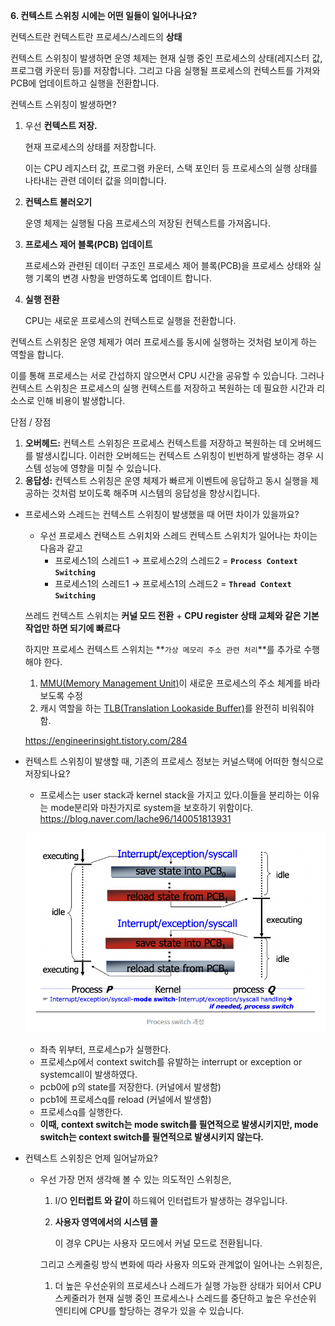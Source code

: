 **6. 컨텍스트 스위칭 시에는 어떤 일들이 일어나나요?**

컨텍스트란 컨텍스트란 프로세스/스레드의 **상태**

컨텍스트 스위칭이 발생하면 운영 체제는 현재 실행 중인 프로세스의 상태(레지스터 값, 프로그램 카운터 등)를 저장합니다. 그리고 다음 실행될 프로세스의 컨텍스트를 가져와 PCB에 업데이트하고 실행을 전환합니다.

컨텍스트 스위칭이 발생하면?

1. 우선 **컨텍스트 저장.**
    
    현재 프로세스의 상태를 저장합니다.
    
    이는 CPU 레지스터 값, 프로그램 카운터, 스택 포인터 등 프로세스의 실행 상태를 나타내는 관련 데이터 값을 의미합니다.
    
2. **컨텍스트 불러오기**
    
    운영 체제는 실행될 다음 프로세스의 저장된 컨텍스트를 가져옵니다.
    
3. **프로세스 제어 블록(PCB) 업데이트**
    
    프로세스와 관련된 데이터 구조인 프로세스 제어 블록(PCB)을 프로세스 상태와 실행 기록의 변경 사항을 반영하도록 업데이트 합니다.
    
4. **실행 전환**
    
    CPU는 새로운 프로세스의 컨텍스트로 실행을 전환합니다.
    

컨텍스트 스위칭은 운영 체제가 여러 프로세스를 동시에 실행하는 것처럼 보이게 하는 역할을 합니다.

이를 통해 프로세스는 서로 간섭하지 않으면서 CPU 시간을 공유할 수 있습니다. 그러나 컨텍스트 스위칭은 프로세스의 실행 컨텍스트를 저장하고 복원하는 데 필요한 시간과 리소스로 인해 비용이 발생합니다.

단점 / 장점

1. **오버헤드:** 컨텍스트 스위칭은 프로세스 컨텍스트를 저장하고 복원하는 데 오버헤드를 발생시킵니다. 이러한 오버헤드는 컨텍스트 스위칭이 빈번하게 발생하는 경우 시스템 성능에 영향을 미칠 수 있습니다.
2. **응답성:** 컨텍스트 스위칭은 운영 체제가 빠르게 이벤트에 응답하고 동시 실행을 제공하는 것처럼 보이도록 해주며 시스템의 응답성을 향상시킵니다.
- 프로세스와 스레드는 컨텍스트 스위칭이 발생했을 때 어떤 차이가 있을까요?
    - 우선 프로세스 컨택스트 스위치와 스레드 컨텍스트 스위치가 일어나는 차이는 다음과 같고
        - 프로세스1의 스레드1 → 프로세스2의 스레드2 = **`Process Context Switching`**
        - 프로세스1의 스레드1 → 프로세스1의 스레드2 = **`Thread Context Switching`**
    
    쓰레드 컨텍스트 스위치는 **커널 모드 전환** + **CPU register 상태 교체와 같은 기본 작업만 하면 되기에 빠르다**
    
    하지만 프로세스 컨텍스트 스위치는   **`가상 메모리 주소 관련 처리`**를 추가로 수행해야 한다. 
    
    1. [MMU(Memory Management Unit)](https://ko.wikipedia.org/wiki/%EB%A9%94%EB%AA%A8%EB%A6%AC_%EA%B4%80%EB%A6%AC_%EC%9E%A5%EC%B9%98)이 새로운 프로세스의 주소 체계를 바라보도록 수정
    2. 캐시 역할을 하는 [TLB(Translation Lookaside Buffer)](https://ko.wikipedia.org/wiki/%EB%B3%80%ED%99%98_%EC%83%89%EC%9D%B8_%EB%B2%84%ED%8D%BC)를 완전히 비워줘야 함.
    
    https://engineerinsight.tistory.com/284
    
- 컨텍스트 스위칭이 발생할 때, 기존의 프로세스 정보는 커널스택에 어떠한 형식으로 저장되나요?
    - 프로세스는 user stack과 kernel stack을 가지고 있다.이들을 분리하는 이유는 mode분리와 마찬가지로 system을 보호하기 위함이다.
    https://blog.naver.com/lache96/140051813931
    
    ![kernel-stack.png](./kernel-stack.png)
    
    - 좌측 위부터, 프로세스p가 실행한다.
    - 프로세스p에서 context switch를 유발하는 interrupt or exception or systemcall이 발생하였다.
    - pcb0에 p의 state를 저장한다. (커널에서 발생함)
    - pcb1에 프로세스q를 reload (커널에서 발생함)
    - 프로세스q를 실행한다.
    - **이때, context switch는 mode switch를 필연적으로 발생시키지만, mode switch는 context switch를 필연적으로 발생시키지 않는다.**
- 컨텍스트 스위칭은 언제 일어날까요?
    - 우선 가장 먼저 생각해 볼 수 있는 의도적인 스위칭은,
        1. I/O **인터럽트 와 같이** 하드웨어 인터럽트가 발생하는 경우입니다.
        2. **사용자 영역에서의 시스템 콜**
            
            이 경우 CPU는 사용자 모드에서 커널 모드로 전환됩니다.
            
        
        그리고 스케줄링 방식 변화에 따라 사용자 의도와 관계없이 일어나는 스위칭은,
        
        1. 더 높은 우선순위의 프로세스나 스레드가 실행 가능한 상태가 되어서 CPU 스케줄러가 현재 실행 중인 프로세스나 스레드를 중단하고 높은 우선순위 엔티티에 CPU를 할당하는 경우가 있을 수 있습니다.